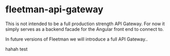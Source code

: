 # fleetman-api-gateway

This is not intended to be a full production strength API Gateway. For now it simply serves as a backend facade for the Angular front end to connect to.

In future versions of Fleetman we will introduce a full API Gateway..

hahah
test

